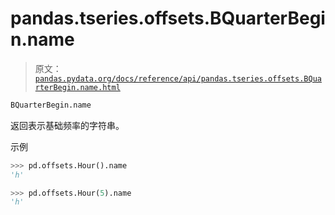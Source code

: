 # pandas.tseries.offsets.BQuarterBegin.name

> 原文：[`pandas.pydata.org/docs/reference/api/pandas.tseries.offsets.BQuarterBegin.name.html`](https://pandas.pydata.org/docs/reference/api/pandas.tseries.offsets.BQuarterBegin.name.html)

```py
BQuarterBegin.name
```

返回表示基础频率的字符串。

示例

```py
>>> pd.offsets.Hour().name
'h' 
```

```py
>>> pd.offsets.Hour(5).name
'h' 
```
